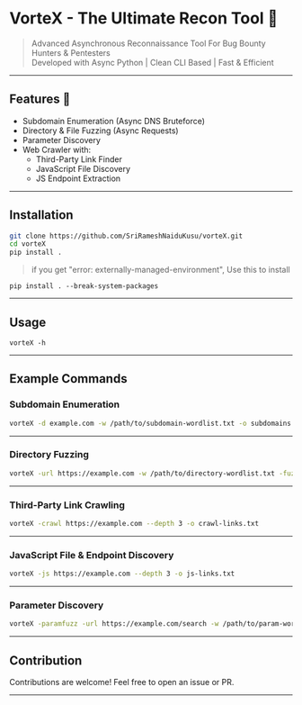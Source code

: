 # VorteX - The Ultimate Recon Tool 🚀

> Advanced Asynchronous Reconnaissance Tool For Bug Bounty Hunters & Pentesters  
> Developed with Async Python | Clean CLI Based | Fast & Efficient  

---

## Features 🚀

- Subdomain Enumeration (Async DNS Bruteforce)
- Directory & File Fuzzing (Async Requests)
- Parameter Discovery
- Web Crawler with:
  - Third-Party Link Finder
  - JavaScript File Discovery
  - JS Endpoint Extraction

---

## Installation

```bash
git clone https://github.com/SriRameshNaiduKusu/vorteX.git
cd vorteX
pip install .

```
>if you get "error: externally-managed-environment", Use this to install

```
pip install . --break-system-packages
```
---

## Usage

```
vorteX -h
```

---

## Example Commands

### Subdomain Enumeration

```bash
vorteX -d example.com -w /path/to/subdomain-wordlist.txt -o subdomains.txt
```

---

### Directory Fuzzing

```bash
vorteX -url https://example.com -w /path/to/directory-wordlist.txt -fuzz -o directories.txt
```

---

### Third-Party Link Crawling

```bash
vorteX -crawl https://example.com --depth 3 -o crawl-links.txt
```

---

### JavaScript File & Endpoint Discovery

```bash
vorteX -js https://example.com --depth 3 -o js-links.txt
```

---

### Parameter Discovery

```bash
vorteX -paramfuzz -url https://example.com/search -w /path/to/param-wordlist.txt --method GET --headers "User-Agent:Mozilla/5.0" --format json -o params.json
```


---

## Contribution

Contributions are welcome! Feel free to open an issue or PR.

---


